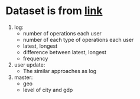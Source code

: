 # Dataset is from [link](https://www.kesci.com/home/competition/56cd5f02b89b5bd026cb39c9/content/1)
1. log: 
	- number of operations each user
	- number of each type of operations each user
	- latest, longest
	- difference between latest, longest
	- frequency
2. user update:
	- The similar approaches as log
3. master:
	- geo
	- level of city and gdp